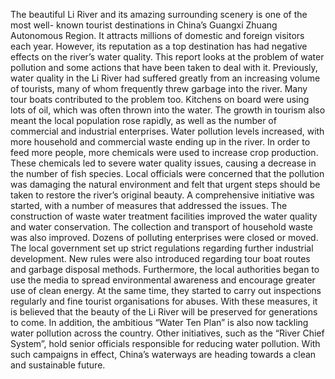 The beautiful Li River and its amazing surrounding scenery is one of the most well- known tourist destinations in China’s Guangxi Zhuang Autonomous Region. It attracts millions of domestic and foreign visitors each year. However, its reputation as a top destination has had negative effects on the river’s water quality. This report looks at the problem of water pollution and some actions that have been taken to deal with it.
Previously, water quality in the Li River had suffered greatly from an increasing volume of tourists, many of whom frequently threw garbage into the river. Many tour boats contributed to the problem too. Kitchens on board were using lots of oil, which was often thrown into the water. The growth in tourism also meant the local population rose rapidly, as well as the number of commercial and industrial enterprises. Water pollution levels increased, with more household and commercial waste ending up in the river. In order to feed more people, more chemicals were used to increase crop production. These chemicals led to severe water quality issues, causing a decrease in the number of fish species. Local officials were concerned that the pollution was damaging the natural environment and felt that urgent steps should be taken to restore the river’s original beauty.
A comprehensive initiative was started, with a number of measures that addressed the issues. The construction of waste water treatment facilities improved the water quality and water conservation. The collection and transport of household waste was also improved. Dozens of polluting enterprises were closed or moved. The local government set up strict regulations regarding further industrial development. New rules were also introduced regarding tour boat routes and garbage disposal methods. Furthermore, the local authorities began to use the media to spread environmental awareness and encourage greater use of clean energy. At the same time, they started to carry out inspections regularly and fine tourist organisations for abuses. With these measures, it is believed that the beauty of the Li River will be preserved for generations to come.
In addition, the ambitious “Water Ten Plan” is also now tackling water pollution across the country. Other initiatives, such as the “River Chief System”, hold senior officials responsible for reducing water pollution. With such campaigns in effect, China’s waterways are heading towards a clean and sustainable future.